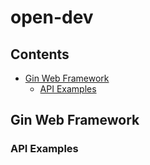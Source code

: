 # open-dev

## Contents

- [Gin Web Framework](#gin-web-framework)
  - [API Examples](#api-examples)
## Gin Web Framework
### API Examples
